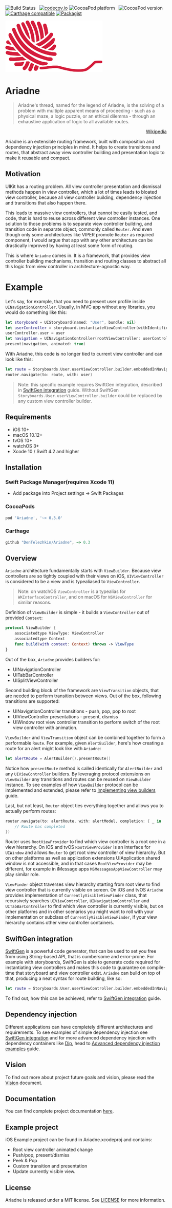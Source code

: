 ![Build Status](https://travis-ci.com/DenTelezhkin/Ariadne.svg?branch=master) &nbsp;
[![codecov.io](http://codecov.io/github/DenTelezhkin/Ariadne/coverage.svg?branch=master)](http://codecov.io/github/DenTelezhkin/Ariadne?branch=master)
![CocoaPod platform](https://cocoapod-badges.herokuapp.com/p/Ariadne/badge.svg) &nbsp;
![CocoaPod version](https://cocoapod-badges.herokuapp.com/v/Ariadne/badge.svg) &nbsp;
[![Carthage compatible](https://img.shields.io/badge/Carthage-compatible-4BC51D.svg?style=flat)](https://github.com/Carthage/Carthage)
[![Packagist](https://img.shields.io/packagist/l/doctrine/orm.svg)]()

<p align="left">
  <img height="160" src="https://github.com/DenTelezhkin/Ariadne/raw/master/logo.jpg" />
</p>

# Ariadne

> Ariadne's thread, named for the legend of Ariadne, is the solving of a problem with multiple apparent means of proceeding - such as a physical maze, a logic puzzle, or an ethical dilemma - through an exhaustive application of logic to all available routes.

<p align="right">
  <a href="https://en.wikipedia.org/wiki/Ariadne%27s_thread_(logic)">Wikipedia</a>
</p>


Ariadne is an extensible routing framework, built with composition and dependency injection principles in mind. It helps to create transitions and routes, that abstract away view controller building and presentation logic to make it reusable and compact.

## Motivation

UIKit has a routing problem. All view controller presentation and dismissal methods happen in view controller, which a lot of times leads to bloated view controller, because all view controller building, dependency injection and transitions that also happen there.

This leads to massive view controllers, that cannot be easily tested, and code, that is hard to reuse across different view controller instances. One solution to those problems is to separate view controller building, and transition code in separate object, commonly called `Router`. And even though only some architectures like VIPER promote `Router` as required component, I would argue that app with any other architecture can be drastically improved by having at least some form of routing.

This is where `Ariadne` comes in. It is a framework, that provides view controller building mechanisms, transition and routing classes to abstract all this logic from view controller in architecture-agnostic way.

# Example

Let's say, for example, that you need to present user profile inside `UINavigationController`. Usually, in MVC app without any libraries, you would do something like this:

```swift
let storyboard = UIStoryboard(named: "User", bundle: nil)
let userController = storyboard.instantiateViewController(withIdentifier: "UserViewController")
userController.user = user
let navigation = UINavigationController(rootViewController: userController)
present(navigation, animated: true)
```

With Ariadne, this code is no longer tied to current view controller and can look like this:

```swift
let route = Storyboards.User.userViewController.builder.embeddedInNavigation().presentRoute()
router.navigate(to: route, with: user)
```

> Note: this specific example requires SwiftGen integration, described in [SwiftGen integration](Guides/SwiftGen-integration.md) guide.
> Without SwiftGen `Storyboards.User.userViewController.builder` could be replaced by any custom view controller builder.

## Requirements

* iOS 10+
* macOS 10.12+
* tvOS 10+
* watchOS 3+
* Xcode 10 / Swift 4.2 and higher

## Installation

### Swift Package Manager(requires Xcode 11)

* Add package into Project settings -> Swift Packages

### CocoaPods

```ruby
pod 'Ariadne', '~> 0.3.0'
```

### Carthage

```ruby
github "DenTelezhkin/Ariadne", ~> 0.3
```

## Overview

`Ariadne` architecture fundamentally starts with `ViewBuilder`. Because view controllers are so tightly coupled with their views on iOS, `UIViewController` is considered to be a view and is typealiased to `ViewController`.

> Note: on watchOS `ViewController` is a typealias for `WKInterfaceController`, and on macOS for `NSViewController` for similar reasons.

Definition of `ViewBuilder` is simple - it builds a `ViewController` out of provided `Context`:

```swift
protocol ViewBuilder {
    associatedtype ViewType: ViewController
    associatedtype Context
    func build(with context: Context) throws -> ViewType
}
```

Out of the box, `Ariadne` provides builders for:

* UINavigationController
* UITabBarController
* UISplitViewController

Second building block of the framework are `ViewTransition` objects, that are needed to perform transition between views. Out of the box, following transitions are supported:

* UINavigationController transitions - push, pop, pop to root
* UIViewController presentations - present, dismiss
* UIWindow root view controller transition to perform switch of the root view controller with animation.

`ViewBuilder` and `ViewTransition` object can be combined together to form a performable `Route`. For example, given `AlertBuilder`, here's how creating a route for an alert might look like with `Ariadne`:

```swift
let alertRoute = AlertBuilder().presentRoute()
```

Notice how `presentRoute` method is called identically for `AlertBuilder` and any `UIViewController` builders. By leveraging protocol extensions on `ViewBuilder` any transitions and routes can be reused on `ViewBuilder` instance. To see examples of how `ViewBuilder` protocol can be implemented and extended, please refer to [Implementing view builders](Guides/Implementing-view-builders.md) guide.

Last, but not least, `Router` object ties everything together and allows you to actually perform routes:

```swift
router.navigate(to: alertRoute, with: alertModel, completion: { _ in
    // Route has completed
})
```

Router uses `RootViewProvider` to find which view controller is a root one in a view hierarchy. On iOS and tvOS `RootViewProvider` is an interface for `UIWindow` and allows `Router` to get root view controller of view hierarchy. But on other platforms as well as application extensions UIApplication shared window is not accessible, and in that cases `RootViewProvider` may be different, for example in iMessage apps `MSMessagesAppViewController` may play similar role.

`ViewFinder` object traverses view hierarchy starting from root view to find view controller that is currently visible on screen. On iOS and tvOS `Ariadne` provides implementation of `CurrentlyVisibleViewFinder` class, that recursively searches `UIViewController`, `UINavigationController` and `UITabBarController` to find which view controller is currently visible, but on other platforms and in other scenarios you might want to roll with your implementation or subclass of `CurrentlyVisibleViewFinder`, if your view hierarchy contains other view controller containers.

## SwiftGen integration

[SwiftGen][swiftgen] is a powerful code generator, that can be used to set you free from using String-based API, that is cumbersome and error-prone. For example with storyboards, SwiftGen is able to generate code required for instantiating view controllers and makes this code to guarantee on compile-time that storyboard and view controller exist. `Ariadne` can build on top of that, producing a neat syntax for route building, like so:

```swift
let route = Storyboards.User.userViewController.builder.embeddedInNavigation().presentRoute()
```

To find out, how this can be achieved, refer to [SwiftGen integration](Guides/SwiftGen-integration.md) guide.

## Dependency injection

Different applications can have completely different architectures and requirements. To see examples of simple dependency injection see [SwiftGen integration](Guides/SwiftGen-integration.md) and for more advanced dependency injection with dependency containers like [Dip][dip], head to [Advanced dependency injection examples](Guides/Advanced-dependency-injection.md) guide.

## Vision

To find out more about project future goals and vision, please read the [Vision](VISION.md) document.

## Documentation

You can find complete project documentation [here](https://dentelezhkin.github.io/Ariadne/).

## Example project

iOS Example project can be found in Ariadne.xcodeproj and contains:

* Root view controller animated change
* Push/pop, present/dismiss
* Peek & Pop
* Custom transition and presentation
* Update currently visible view.

## License

Ariadne is released under a MIT license. See [LICENSE](LICENSE) for more information.

[viper]: https://www.objc.io/issues/13-architecture/viper/
[swiftgen]: https://github.com/SwiftGen/SwiftGen
[dip]: https://github.com/AliSoftware/Dip
